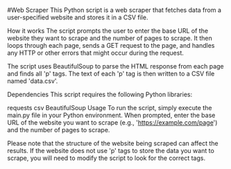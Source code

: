 #Web Scraper
This Python script is a web scraper that fetches data from a user-specified website and stores it in a CSV file.

How it works
The script prompts the user to enter the base URL of the website they want to scrape and the number of pages to scrape. It then loops through each page, sends a GET request to the page, and handles any HTTP or other errors that might occur during the request.

The script uses BeautifulSoup to parse the HTML response from each page and finds all 'p' tags. The text of each 'p' tag is then written to a CSV file named 'data.csv'.

Dependencies
This script requires the following Python libraries:

requests
csv
BeautifulSoup
Usage
To run the script, simply execute the main.py file in your Python environment. When prompted, enter the base URL of the website you want to scrape (e.g., 'https://example.com/page') and the number of pages to scrape.

Please note that the structure of the website being scraped can affect the results. If the website does not use 'p' tags to store the data you want to scrape, you will need to modify the script to look for the correct tags.
